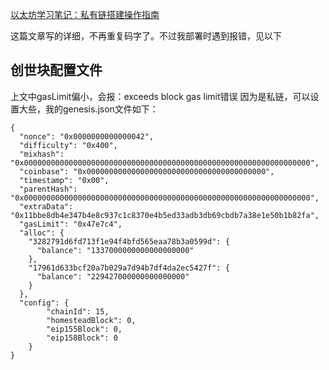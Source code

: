 [以太坊学习笔记：私有链搭建操作指南](https://my.oschina.net/u/2349981/blog/865256)

这篇文章写的详细，不再重复码字了。不过我部署时遇到报错，见以下

## 创世块配置文件
上文中gasLimit偏小，会报：exceeds block gas limit错误
因为是私链，可以设置大些，我的genesis.json文件如下：
```
{
  "nonce": "0x0000000000000042",
  "difficulty": "0x400",
  "mixhash": "0x0000000000000000000000000000000000000000000000000000000000000000",
  "coinbase": "0x0000000000000000000000000000000000000000",
  "timestamp": "0x00",
  "parentHash": "0x0000000000000000000000000000000000000000000000000000000000000000",
  "extraData": "0x11bbe8db4e347b4e8c937c1c8370e4b5ed33adb3db69cbdb7a38e1e50b1b82fa",
  "gasLimit": "0x47e7c4",
  "alloc": {
    "3282791d6fd713f1e94f4bfd565eaa78b3a0599d": {
      "balance": "1337000000000000000000"
    },
    "17961d633bcf20a7b029a7d94b7df4da2ec5427f": {
      "balance": "229427000000000000000"
    }
  },
  "config": {
        "chainId": 15,
        "homesteadBlock": 0,
        "eip155Block": 0,
        "eip158Block": 0
    }
}
```

